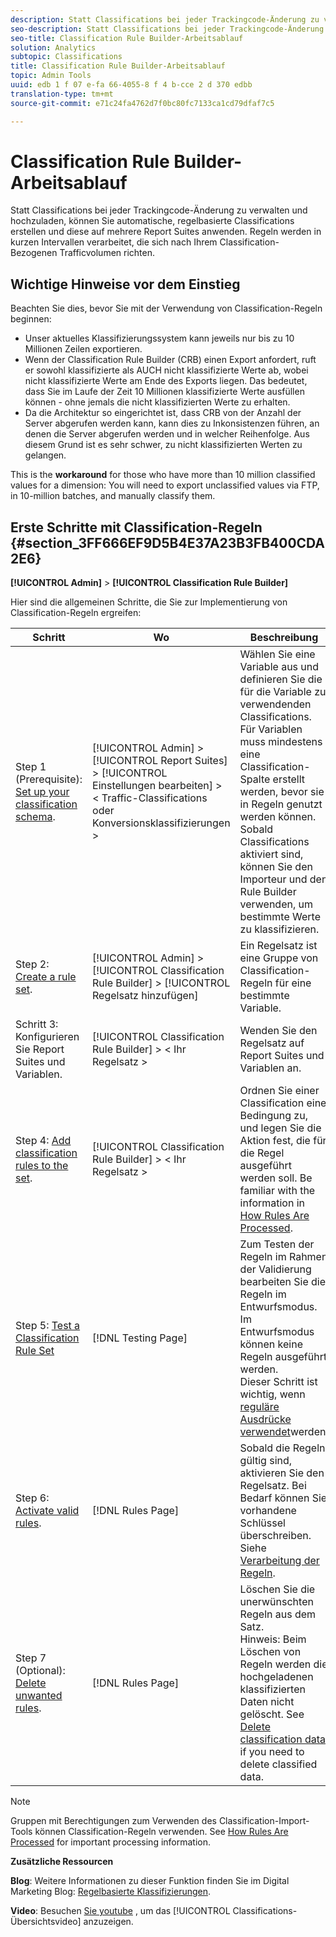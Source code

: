 ```yaml
---
description: Statt Classifications bei jeder Trackingcode-Änderung zu verwalten und hochzuladen, können Sie automatische, regelbasierte Classifications erstellen und diese auf mehrere Report Suites anwenden. Regeln werden in kurzen Intervallen verarbeitet, die sich nach Ihrem Classification-Bezogenen Trafficvolumen richten.
seo-description: Statt Classifications bei jeder Trackingcode-Änderung zu verwalten und hochzuladen, können Sie automatische, regelbasierte Classifications erstellen und diese auf mehrere Report Suites anwenden. Regeln werden in kurzen Intervallen verarbeitet, die sich nach Ihrem Classification-Bezogenen Trafficvolumen richten.
seo-title: Classification Rule Builder-Arbeitsablauf
solution: Analytics
subtopic: Classifications
title: Classification Rule Builder-Arbeitsablauf
topic: Admin Tools
uuid: edb 1 f 07 e-fa 66-4055-8 f 4 b-cce 2 d 370 edbb
translation-type: tm+mt
source-git-commit: e71c24fa4762d7f0bc80fc7133ca1cd79dfaf7c5

---
```



# Classification Rule Builder-Arbeitsablauf

Statt Classifications bei jeder Trackingcode-Änderung zu verwalten und hochzuladen, können Sie automatische, regelbasierte Classifications erstellen und diese auf mehrere Report Suites anwenden. Regeln werden in kurzen Intervallen verarbeitet, die sich nach Ihrem Classification-Bezogenen Trafficvolumen richten.

## Wichtige Hinweise vor dem Einstieg

Beachten Sie dies, bevor Sie mit der Verwendung von Classification-Regeln beginnen:

* Unser aktuelles Klassifizierungssystem kann jeweils nur bis zu 10 Millionen Zeilen exportieren.
* Wenn der Classification Rule Builder (CRB) einen Export anfordert, ruft er sowohl klassifizierte als AUCH nicht klassifizierte Werte ab, wobei nicht klassifizierte Werte am Ende des Exports liegen. Das bedeutet, dass Sie im Laufe der Zeit 10 Millionen klassifizierte Werte ausfüllen können - ohne jemals die nicht klassifizierten Werte zu erhalten.
* Da die Architektur so eingerichtet ist, dass CRB von der Anzahl der Server abgerufen werden kann, kann dies zu Inkonsistenzen führen, an denen die Server abgerufen werden und in welcher Reihenfolge. Aus diesem Grund ist es sehr schwer, zu nicht klassifizierten Werten zu gelangen.

This is the **workaround** for those who have more than 10 million classified values for a dimension: You will need to export unclassified values via FTP, in 10-million batches, and manually classify them.

## Erste Schritte mit Classification-Regeln {#section_3FF666EF9D5B4E37A23B3FB400CDA2E6}

**[!UICONTROL Admin]** &gt; **[!UICONTROL Classification Rule Builder]**

Hier sind die allgemeinen Schritte, die Sie zur Implementierung von Classification-Regeln ergreifen:

| Schritt | Wo | Beschreibung |
|--- |--- |--- |
| Step 1 (Prerequisite): [Set up your classification schema](https://marketing.adobe.com/resources/help/en_US/reference/?f=c_classifications). | [!UICONTROL Admin] &gt; [!UICONTROL Report Suites] &gt; [!UICONTROL Einstellungen bearbeiten] &gt; &lt; Traffic-Classifications oder Konversionsklassifizierungen &gt; | Wählen Sie eine Variable aus und definieren Sie die für die Variable zu verwendenden Classifications. <br>Für Variablen muss mindestens eine Classification-Spalte erstellt werden, bevor sie in Regeln genutzt werden können.<br>Sobald Classifications aktiviert sind, können Sie den Importeur und den Rule Builder verwenden, um bestimmte Werte zu klassifizieren. |
| Step 2: [Create a rule set](../../../components/c-classifications2/crb/classification-rule-set.md). | [!UICONTROL Admin] &gt; [!UICONTROL Classification Rule Builder] &gt; [!UICONTROL Regelsatz hinzufügen] | Ein Regelsatz ist eine Gruppe von Classification-Regeln für eine bestimmte Variable. |
| Schritt 3: Konfigurieren Sie Report Suites und Variablen. | [!UICONTROL Classification Rule Builder] &gt; &lt; Ihr Regelsatz &gt; | Wenden Sie den Regelsatz auf Report Suites und Variablen an. |
| Step 4: [Add classification rules to the set](../../../components/c-classifications2/crb/classification-quickstart-rules.md). | [!UICONTROL Classification Rule Builder] &gt; &lt; Ihr Regelsatz &gt; | Ordnen Sie einer Classification eine Bedingung zu, und legen Sie die Aktion fest, die für die Regel ausgeführt werden soll.  Be familiar with the information in  [How Rules Are Processed](../../../components/c-classifications2/crb/classification-quickstart-rules.md). |
| Step 5: [Test a Classification Rule Set](../../../components/c-classifications2/crb/classification-quickstart-rules.md) | [!DNL Testing Page] | Zum Testen der Regeln im Rahmen der Validierung bearbeiten Sie die Regeln im Entwurfsmodus. Im Entwurfsmodus können keine Regeln ausgeführt werden.<br>Dieser Schritt ist wichtig, wenn [reguläre Ausdrücke verwendet](../../../components/c-classifications2/crb/classification-quickstart-rules.md)werden. |
| Step 6: [Activate valid rules](../../../components/c-classifications2/crb/classification-rule-definitions.md). | [!DNL Rules Page] | Sobald die Regeln gültig sind, aktivieren Sie den Regelsatz.  Bei Bedarf können Sie vorhandene Schlüssel überschreiben. Siehe [Verarbeitung der Regeln](../../../components/c-classifications2/crb/classification-quickstart-rules.md). |
| Step 7 (Optional): [Delete unwanted rules](../../../components/c-classifications2/crb/classification-rule-definitions.md). | [!DNL Rules Page] | Löschen Sie die unerwünschten Regeln aus dem Satz.<br>Hinweis: Beim Löschen von Regeln werden die hochgeladenen klassifizierten Daten nicht gelöscht.  See  [Delete classification data](../../../components/c-classifications2/c-classifications-importer/t-delete-classification-data.md) if you need to delete classified data. |

>[!NOTE]
>
>Gruppen mit Berechtigungen zum Verwenden des Classification-Import-Tools können Classification-Regeln verwenden. See [How Rules Are Processed](../../../components/c-classifications2/crb/classification-quickstart-rules.md) for important processing information.

**Zusätzliche Ressourcen**

**Blog**: Weitere Informationen zu dieser Funktion finden Sie im Digital Marketing Blog: [Regelbasierte Klassifizierungen](https://blogs.adobe.com/digitalmarketing/analytics/rule-based-classifications-part-1-making-classifications-easier/?utm_source=feedburner&utm_medium=feed&utm_campaign=Feed%3A+AdobeDigitalMarketing+%28Adobe+Digital+Marketing+Blog%29).

**Video**: Besuchen [Sie youtube](https://www.youtube.com/watch?v=6laI5SBXY-I) , um das [!UICONTROL Classifications-Übersichtsvideo] anzuzeigen.
